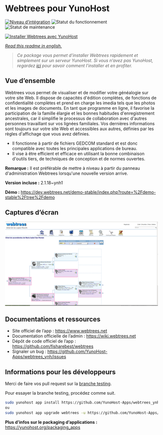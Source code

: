 <!--
N.B.: This README was automatically generated by https://github.com/YunoHost/apps/tree/master/tools/README-generator
It shall NOT be edited by hand.
-->

# Webtrees pour YunoHost

[![Niveau d’intégration](https://dash.yunohost.org/integration/webtrees.svg)](https://dash.yunohost.org/appci/app/webtrees) ![Statut du fonctionnement](https://ci-apps.yunohost.org/ci/badges/webtrees.status.svg) ![Statut de maintenance](https://ci-apps.yunohost.org/ci/badges/webtrees.maintain.svg)

[![Installer Webtrees avec YunoHost](https://install-app.yunohost.org/install-with-yunohost.svg)](https://install-app.yunohost.org/?app=webtrees)

*[Read this readme in english.](./README.md)*

> *Ce package vous permet d’installer Webtrees rapidement et simplement sur un serveur YunoHost.
Si vous n’avez pas YunoHost, regardez [ici](https://yunohost.org/#/install) pour savoir comment l’installer et en profiter.*

## Vue d’ensemble

Webtrees vous permet de visualiser et de modifier votre généalogie sur votre site Web. Il dispose de capacités d'édition complètes, de fonctions de confidentialité complètes et prend en charge les imedia tels que les photos et les images de documents. En tant que programme en ligne, il favorise la participation de la famille élargie et les bonnes habitudes d'enregistrement ancestrales, car il simplifie le processus de collaboration avec d'autres personnes travaillant sur vos lignées familiales. Vos dernières informations sont toujours sur votre site Web et accessibles aux autres, définies par les règles d'affichage que vous avez définies.

- Il fonctionne à partir de fichiers GEDCOM standard et est donc compatible avec toutes les principales applications de bureau.
- Il vise à être efficient et efficace en utilisant la bonne combinaison d'outils tiers, de techniques de conception et de normes ouvertes.

**Remarque :** Il est préférable de mettre à niveau à partir du panneau d'administration Webtrees lorsqu'une nouvelle version arrive.

**Version incluse :** 2.1.18~ynh1

**Démo :** https://dev.webtrees.net/demo-stable/index.php?route=%2Fdemo-stable%2Ftree%2Fdemo

## Captures d’écran

![Capture d’écran de Webtrees](./doc/screenshots/1200px-Webtrees.png)

## Documentations et ressources

* Site officiel de l’app : <https://www.webtrees.net>
* Documentation officielle de l’admin : <https://wiki.webtrees.net>
* Dépôt de code officiel de l’app : <https://github.com/fisharebest/webtrees>
* Signaler un bug : <https://github.com/YunoHost-Apps/webtrees_ynh/issues>

## Informations pour les développeurs

Merci de faire vos pull request sur la [branche testing](https://github.com/YunoHost-Apps/webtrees_ynh/tree/testing).

Pour essayer la branche testing, procédez comme suit.

``` bash
sudo yunohost app install https://github.com/YunoHost-Apps/webtrees_ynh/tree/testing --debug
ou
sudo yunohost app upgrade webtrees -u https://github.com/YunoHost-Apps/webtrees_ynh/tree/testing --debug
```

**Plus d’infos sur le packaging d’applications :** <https://yunohost.org/packaging_apps>